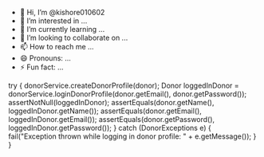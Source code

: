 - 👋 Hi, I’m @kishore010602
- 👀 I’m interested in ...
- 🌱 I’m currently learning ...
- 💞️ I’m looking to collaborate on ...
- 📫 How to reach me ...
- 😄 Pronouns: ...
- ⚡ Fun fact: ...

<!---
kishore010602/kishore010602 is a ✨ special ✨ repository because its `README.md` (this file) appears on your GitHub profile.
You can click the Preview link to take a look at your changes.
--->
  try {
            donorService.createDonorProfile(donor);
            Donor loggedInDonor = donorService.loginDonorProfile(donor.getEmail(), donor.getPassword());
            assertNotNull(loggedInDonor);
            assertEquals(donor.getName(), loggedInDonor.getName());
            assertEquals(donor.getEmail(), loggedInDonor.getEmail());
            assertEquals(donor.getPassword(), loggedInDonor.getPassword());
        } catch (DonorExceptions e) {
            fail("Exception thrown while logging in donor profile: " + e.getMessage());
        }
    }
